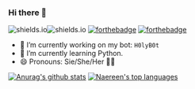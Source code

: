 ### Hi there 👋
![shields.io](https://img.shields.io/badge/os-linux-success)![shields.io](https://img.shields.io/badge/learning-python-important)
[![forthebadge](https://forthebadge.com/images/badges/makes-people-smile.svg)](https://forthebadge.com) [![forthebadge](https://forthebadge.com/images/badges/built-with-love.svg)](https://forthebadge.com)

- 🔭 I’m currently working on my bot: `H0lyB0t`
- 🌱 I’m currently learning Python.
- 😄 Pronouns: Sie/She/Her 👩‍💻

[![Anurag's github stats](https://github-readme-stats.vercel.app/api?username=HolyCat125&theme=blue-green)](https://github.com/anuraghazra/github-readme-stats)
[![Naereen's top languages](https://github-readme-stats.vercel.app/api/top-langs/?username=HolyCat125&theme=blue-green)](https://github.com/anuraghazra/github-readme-stats)
